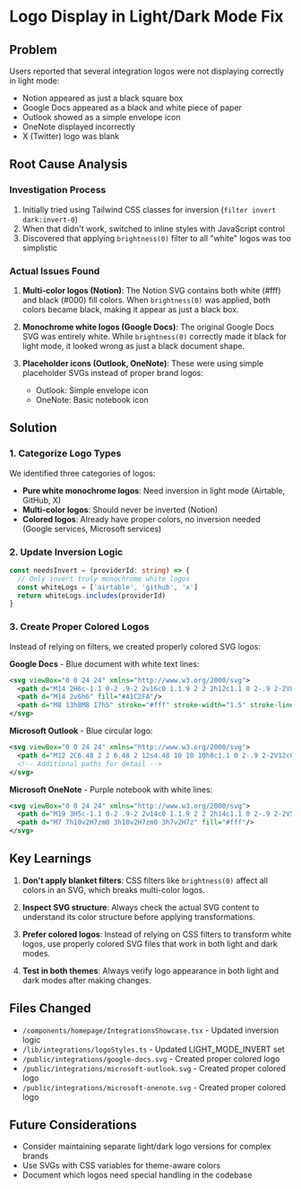 # Logo Display in Light/Dark Mode Fix

## Problem
Users reported that several integration logos were not displaying correctly in light mode:
- Notion appeared as just a black square box
- Google Docs appeared as a black and white piece of paper
- Outlook showed as a simple envelope icon
- OneNote displayed incorrectly
- X (Twitter) logo was blank

## Root Cause Analysis

### Investigation Process
1. Initially tried using Tailwind CSS classes for inversion (`filter invert dark:invert-0`)
2. When that didn't work, switched to inline styles with JavaScript control
3. Discovered that applying `brightness(0)` filter to all "white" logos was too simplistic

### Actual Issues Found

1. **Multi-color logos (Notion)**: The Notion SVG contains both white (#fff) and black (#000) fill colors. When `brightness(0)` was applied, both colors became black, making it appear as just a black box.

2. **Monochrome white logos (Google Docs)**: The original Google Docs SVG was entirely white. While `brightness(0)` correctly made it black for light mode, it looked wrong as just a black document shape.

3. **Placeholder icons (Outlook, OneNote)**: These were using simple placeholder SVGs instead of proper brand logos:
   - Outlook: Simple envelope icon
   - OneNote: Basic notebook icon

## Solution

### 1. Categorize Logo Types
We identified three categories of logos:
- **Pure white monochrome logos**: Need inversion in light mode (Airtable, GitHub, X)
- **Multi-color logos**: Should never be inverted (Notion)
- **Colored logos**: Already have proper colors, no inversion needed (Google services, Microsoft services)

### 2. Update Inversion Logic
```typescript
const needsInvert = (providerId: string) => {
  // Only invert truly monochrome white logos
  const whiteLogs = ['airtable', 'github', 'x']
  return whiteLogs.includes(providerId)
}
```

### 3. Create Proper Colored Logos
Instead of relying on filters, we created properly colored SVG logos:

**Google Docs** - Blue document with white text lines:
```svg
<svg viewBox="0 0 24 24" xmlns="http://www.w3.org/2000/svg">
  <path d="M14 2H6c-1.1 0-2 .9-2 2v16c0 1.1.9 2 2 2h12c1.1 0 2-.9 2-2V8l-6-6z" fill="#4285F4"/>
  <path d="M14 2v6h6" fill="#A1C2FA"/>
  <path d="M8 13h8M8 17h5" stroke="#fff" stroke-width="1.5" stroke-linecap="round"/>
</svg>
```

**Microsoft Outlook** - Blue circular logo:
```svg
<svg viewBox="0 0 24 24" xmlns="http://www.w3.org/2000/svg">
  <path d="M12 2C6.48 2 2 6.48 2 12s4.48 10 10 10h8c1.1 0 2-.9 2-2V12c0-5.52-4.48-10-10-10z" fill="#0078D4"/>
  <!-- Additional paths for detail -->
</svg>
```

**Microsoft OneNote** - Purple notebook with white lines:
```svg
<svg viewBox="0 0 24 24" xmlns="http://www.w3.org/2000/svg">
  <path d="M19 3H5c-1.1 0-2 .9-2 2v14c0 1.1.9 2 2 2h14c1.1 0 2-.9 2-2V5c0-1.1-.9-2-2-2z" fill="#7719AA"/>
  <path d="M7 7h10v2H7zm0 3h10v2H7zm0 3h7v2H7z" fill="#fff"/>
</svg>
```

## Key Learnings

1. **Don't apply blanket filters**: CSS filters like `brightness(0)` affect all colors in an SVG, which breaks multi-color logos.

2. **Inspect SVG structure**: Always check the actual SVG content to understand its color structure before applying transformations.

3. **Prefer colored logos**: Instead of relying on CSS filters to transform white logos, use properly colored SVG files that work in both light and dark modes.

4. **Test in both themes**: Always verify logo appearance in both light and dark modes after making changes.

## Files Changed
- `/components/homepage/IntegrationsShowcase.tsx` - Updated inversion logic
- `/lib/integrations/logoStyles.ts` - Updated LIGHT_MODE_INVERT set
- `/public/integrations/google-docs.svg` - Created proper colored logo
- `/public/integrations/microsoft-outlook.svg` - Created proper colored logo
- `/public/integrations/microsoft-onenote.svg` - Created proper colored logo

## Future Considerations
- Consider maintaining separate light/dark logo versions for complex brands
- Use SVGs with CSS variables for theme-aware colors
- Document which logos need special handling in the codebase